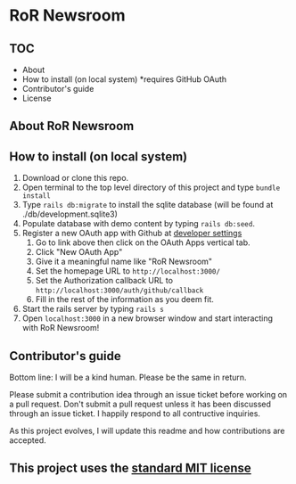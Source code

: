 # RoR Newsroom

## TOC

- About
- How to install (on local system) *requires GitHub OAuth
- Contributor's guide
- License

## About RoR Newsroom

## How to install (on local system)

1. Download or clone this repo.
2. Open terminal to the top level directory of this project and type `bundle install`
3. Type `rails db:migrate` to install the sqlite database (will be found at ./db/development.sqlite3)
4. Populate database with demo content by typing `rails db:seed`.
5. Register a new OAuth app with Github at [developer settings](https://github.com/settings/developers)
   1. Go to link above then click on the OAuth Apps vertical tab.
   2. Click "New OAuth App"
   3. Give it a meaningful name like "RoR Newsroom"
   4. Set the homepage URL to `http://localhost:3000/`
   5. Set the Authorization callback URL to `http://localhost:3000/auth/github/callback`
   6. Fill in the rest of the information as you deem fit.
6. Start the rails server by typing `rails s`
7. Open `localhost:3000` in a new browser window and start interacting with RoR Newsroom!

## Contributor's guide

Bottom line: I will be a kind human. Please be the same in return.

Please submit a contribution idea through an issue ticket before working on a pull request. Don't submit a pull request unless it has been discussed through an issue ticket. I happily respond to all contructive inquiries.

As this project evolves, I will update this readme and how contributions are accepted.

## This project uses the [standard MIT license](LICENSE)